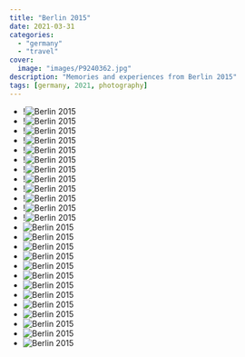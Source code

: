 ```yaml
---
title: "Berlin 2015"
date: 2021-03-31
categories:
  - "germany"
  - "travel"
cover:
  image: "images/P9240362.jpg"
description: "Memories and experiences from Berlin 2015"
tags: [germany, 2021, photography]
---
```


- !![Berlin 2015](images/P9240362-1024x768.jpg)
- !![Berlin 2015](images/P9240367-1024x768.jpg)
- !![Berlin 2015](images/B84FAD97-5B56-422A-A3EE-451DD03D2F8C-1024x768.jpg)
- !![Berlin 2015](images/40EFC603-2B2B-429B-95AB-E9C45AD307B2-1024x768.jpg)
- !![Berlin 2015](images/E3D44874-78A5-4128-8433-443BAFBD0842-1024x768.jpg)
- !![Berlin 2015](images/63ECA166-65B0-41BD-8A38-3D55F91438B5_4-766x1024.jpg)
- !![Berlin 2015](images/P9240352-768x1024.jpg)
- !![Berlin 2015](images/P9240346-768x1024.jpg)
- !![Berlin 2015](images/P9240345-768x1024.jpg)
- !![Berlin 2015](images/P9240384-1024x768.jpg)
- !![Berlin 2015](images/IMG_1052-1024x1024.jpg)
- !![Berlin 2015](images/IMG_1049-1024x1024.jpg)
- ![Berlin 2015](images/P9240362-1024x768.jpg)
- ![Berlin 2015](images/P9240367-1024x768.jpg)
- ![Berlin 2015](images/B84FAD97-5B56-422A-A3EE-451DD03D2F8C-1024x768.jpg)
- ![Berlin 2015](images/40EFC603-2B2B-429B-95AB-E9C45AD307B2-1024x768.jpg)
- ![Berlin 2015](images/E3D44874-78A5-4128-8433-443BAFBD0842-1024x768.jpg)
- ![Berlin 2015](images/63ECA166-65B0-41BD-8A38-3D55F91438B5_4-766x1024.jpg)
- ![Berlin 2015](images/P9240352-768x1024.jpg)
- ![Berlin 2015](images/P9240346-768x1024.jpg)
- ![Berlin 2015](images/P9240345-768x1024.jpg)
- ![Berlin 2015](images/P9240384-1024x768.jpg)
- ![Berlin 2015](images/IMG_1052-1024x1024.jpg)
- ![Berlin 2015](images/IMG_1049-1024x1024.jpg)
- ![Berlin 2015](images/IMG_1043-1024x1024.jpg)
